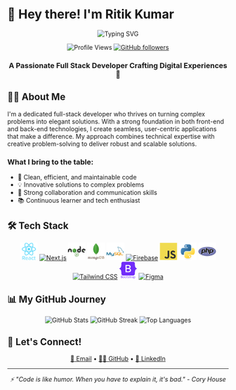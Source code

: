 # 👋 Hey there! I'm Ritik Kumar

<div align="center">
  <img src="https://readme-typing-svg.demolab.com?font=Fira+Code&weight=600&size=28&duration=4000&pause=1000&color=2F81F7&center=true&vCenter=true&random=false&width=435&lines=Full+Stack+Developer;MERN+Stack+Expert;UI%2FUX+Enthusiast;Problem+Solver" alt="Typing SVG" />
  
  <p align="center">
    <img src="https://komarev.com/ghpvc/?username=mrroy01-bit&label=Profile%20views&color=0e75b6&style=flat" alt="Profile Views" />
    <a href="https://github.com/mrroy01-bit?tab=followers">
      <img src="https://img.shields.io/github/followers/mrroy01-bit?label=Followers&style=social" alt="GitHub followers" />
    </a>
  </p>
  <h3>A Passionate Full Stack Developer Crafting Digital Experiences 🚀</h3>
</div>

## 👨‍💻 About Me

I'm a dedicated full-stack developer who thrives on turning complex problems into elegant solutions. With a strong foundation in both front-end and back-end technologies, I create seamless, user-centric applications that make a difference. My approach combines technical expertise with creative problem-solving to deliver robust and scalable solutions.

### What I bring to the table:
- 🎯 Clean, efficient, and maintainable code
- 💡 Innovative solutions to complex problems
- 🤝 Strong collaboration and communication skills
- 📚 Continuous learner and tech enthusiast

## 🛠️ Tech Stack

<div align="center">
  <a href="https://reactjs.org/" target="_blank" rel="noreferrer"><img src="https://raw.githubusercontent.com/devicons/devicon/master/icons/react/react-original-wordmark.svg" alt="React" width="40" height="40"/></a>
  <a href="https://nextjs.org/" target="_blank" rel="noreferrer"><img src="https://cdn.worldvectorlogo.com/logos/nextjs-2.svg" alt="Next.js" width="40" height="40"/></a>
  <a href="https://nodejs.org" target="_blank" rel="noreferrer"><img src="https://raw.githubusercontent.com/devicons/devicon/master/icons/nodejs/nodejs-original-wordmark.svg" alt="Node.js" width="40" height="40"/></a>
  <a href="https://www.mongodb.com/" target="_blank" rel="noreferrer"><img src="https://raw.githubusercontent.com/devicons/devicon/master/icons/mongodb/mongodb-original-wordmark.svg" alt="MongoDB" width="40" height="40"/></a>
  <a href="https://www.mysql.com/" target="_blank" rel="noreferrer"><img src="https://raw.githubusercontent.com/devicons/devicon/master/icons/mysql/mysql-original-wordmark.svg" alt="MySQL" width="40" height="40"/></a>
  <a href="https://firebase.google.com/" target="_blank" rel="noreferrer"><img src="https://www.vectorlogo.zone/logos/firebase/firebase-icon.svg" alt="Firebase" width="40" height="40"/></a>
  <a href="https://developer.mozilla.org/en-US/docs/Web/JavaScript" target="_blank" rel="noreferrer"><img src="https://raw.githubusercontent.com/devicons/devicon/master/icons/javascript/javascript-original.svg" alt="JavaScript" width="40" height="40"/></a>
  <a href="https://www.python.org" target="_blank" rel="noreferrer"><img src="https://raw.githubusercontent.com/devicons/devicon/master/icons/python/python-original.svg" alt="Python" width="40" height="40"/></a>
  <a href="https://www.php.net" target="_blank" rel="noreferrer"><img src="https://raw.githubusercontent.com/devicons/devicon/master/icons/php/php-original.svg" alt="PHP" width="40" height="40"/></a>
  <a href="https://tailwindcss.com/" target="_blank" rel="noreferrer"><img src="https://www.vectorlogo.zone/logos/tailwindcss/tailwindcss-icon.svg" alt="Tailwind CSS" width="40" height="40"/></a>
  <a href="https://getbootstrap.com" target="_blank" rel="noreferrer"><img src="https://raw.githubusercontent.com/devicons/devicon/master/icons/bootstrap/bootstrap-plain-wordmark.svg" alt="Bootstrap" width="40" height="40"/></a>
  <a href="https://www.figma.com/" target="_blank" rel="noreferrer"><img src="https://www.vectorlogo.zone/logos/figma/figma-icon.svg" alt="Figma" width="40" height="40"/></a>
</div>

## 📊 My GitHub Journey

<div align="center">
  <img src="https://github-readme-stats.vercel.app/api?username=mrroy01-bit&show_icons=true&theme=tokyonight" alt="GitHub Stats" />
  <img src="https://github-readme-streak-stats.herokuapp.com/?user=mrroy01-bit&theme=tokyonight" alt="GitHub Streak" />
  <img src="https://github-readme-stats.vercel.app/api/top-langs/?username=mrroy01-bit&layout=compact&theme=tokyonight" alt="Top Languages" />
</div>

## 🤝 Let's Connect!

<div align="center">
  <a href="mailto:ritikkumar2825@gmail.com">📧 Email</a> •
  <a href="https://github.com/mrroy01-bit">👨‍💻 GitHub</a> •
  <a href="https://www.linkedin.com/in/ritik-kumar-0b3b97220/">💼 LinkedIn</a>
</div>

---
<div align="center">
  <i>⚡ "Code is like humor. When you have to explain it, it's bad." - Cory House</i>
</div>
